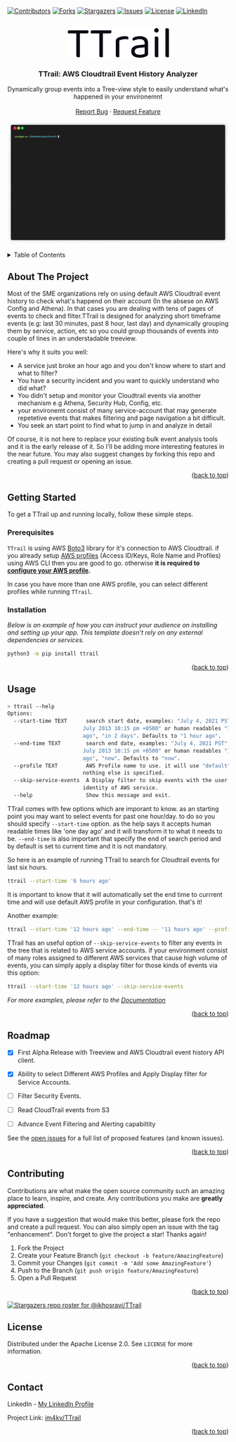 <div id="top"></div>

[![Contributors][contributors-shield]][contributors-url]
[![Forks][forks-shield]][forks-url]
[![Stargazers][stars-shield]][stars-url]
[![Issues][issues-shield]][issues-url]
[![License][license-shield]][license-url]
[![LinkedIn][linkedin-shield]][linkedin-url]



<!-- PROJECT LOGO -->
<br />
<div align="center">
  <picture>
    <source media="(prefers-color-scheme: dark)" srcset="https://raw.githubusercontent.com/im4kv/TTrail/main/images/logo-light.png">
    <img alt="TTrail" src="https://raw.githubusercontent.com/im4kv/TTrail/main/images/logo-dark.png">
  </picture>

  <h3 align="center">TTrail: AWS Cloudtrail Event History Analyzer</h3>

  <p align="center">
    Dynamically group events into a Tree-view style to easily understand what's happened in your environemnt
    <br />
    <br />
    <a href="https://github.com/im4kv/TTrail/issues">Report Bug</a>
    ·
    <a href="https://github.com/im4kv/TTrail/issues">Request Feature</a>
  </p>
</div>

[![TTrail Screen Shot][ttrail-screenshot]](https://github.com/im4kv/TTrail)


<!-- TABLE OF CONTENTS -->
<details>
  <summary>Table of Contents</summary>
  <ol>
    <li>
      <a href="#about-the-project">About The Project</a>
    </li>
    <li>
      <a href="#getting-started">Getting Started</a>
      <ul>
        <li><a href="#prerequisites">Prerequisites</a></li>
        <li><a href="#installation">Installation</a></li>
      </ul>
    </li>
    <li><a href="#usage">Usage</a></li>
    <li><a href="#roadmap">Roadmap</a></li>
    <li><a href="#contributing">Contributing</a></li>
    <li><a href="#license">License</a></li>
    <li><a href="#contact">Contact</a></li>
  </ol>
</details>


<!-- ABOUT THE PROJECT -->
## About The Project

Most of the SME organizations rely on using default AWS Cloudtrail event history to check what's happend on their account (In the absese on AWS Config and Athena). In that cases you are dealing with tens of pages of events to check and filter.TTrail is designed for analyzing short timeframe events (e.g: last 30 minutes, past 8 hour, last day) and dynamically grouping them by service, action, etc so you could group thousands of events into couple of lines in an understadable treeview.


Here's why it suits you well:
* A service just broke an hour ago and you don't know where to start and what to filter?
* You have a security incident and you want to quickly understand who did what?
* You didn't setup and monitor your Cloudtrail events via another mechanism e.g Athena, Security Hub, Config, etc.
* your environemt consist of many service-account that may generate repetetive  events that makes filtering and page navigation a bit difficult. 
* You seek an start point to find what to jump in and analyze in detail

Of course, it is not here to replace your existing bulk event analysis tools and it is the early release of it. So I'll be adding more interesting features in the near future. You may also suggest changes by forking this repo and creating a pull request or opening an issue. 


<p align="right">(<a href="#top">back to top</a>)</p>

## Getting Started

To get a TTrail up and running locally, follow these simple steps.

### Prerequisites

`TTrail` is using AWS [Boto3](https://aws.amazon.com/sdk-for-python/) library for it's connection to AWS Cloudtrail. if you already setup [AWS profiles](https://docs.aws.amazon.com/toolkit-for-visual-studio/latest/user-guide/keys-profiles-credentials.html) (Access ID/Keys, Role Name and Profiles) using AWS CLI then you are good to go. otherwise <strong>it is required to [configure your AWS profile](https://docs.aws.amazon.com/toolkit-for-visual-studio/latest/user-guide/keys-profiles-credentials.html). </strong> 

In case you have more than one AWS profile, you can select different profiles while running  `TTrail`.



### Installation

_Below is an example of how you can instruct your audience on installing and setting up your app. This template doesn't rely on any external dependencies or services._

  ```sh
  python3 -m pip install ttrail 
  ```

<p align="right">(<a href="#top">back to top</a>)</p>



<!-- USAGE EXAMPLES -->
## Usage

  ```sh
  > ttrail --help  
  Options:
    --start-time TEXT      search start date, examples: "July 4, 2021 PST" , "21
                          July 2013 10:15 pm +0500" or human readables "1 hour
                          ago", "in 2 days". Defaults to "1 hour ago".
    --end-time TEXT        search end date, examples: "July 4, 2021 PST" , "21
                          July 2013 10:15 pm +0500" or human readables "1 hour
                          ago", "now". Defaults to "now".
    --profile TEXT         AWS Profile name to use. it will use "default" if
                          nothing else is specified.
    --skip-service-events  A Display filter to skip events with the user
                          identity of AWS service.
    --help                 Show this message and exit. 
  ```


TTrail comes with few options which are imporant to know. as an starting point you may want to select events for past one hour/day. to do so you should specify `--start-time` option. as the help says it accepts human readable times like 'one day ago' and it will transform it to what it needs to be. `--end-time` is also important that specify the end of search period and by default is set to current time and it is not mandatory. 

So here is an example of running TTrail to search for Cloudtrail events for last six hours.

  ```sh
  ttrail --start-time '6 hours ago'
  ```
  It is important to know that it will automatically set the end time to currrent time and will use default AWS profile in your configuration. that's it!

Another example:

  ```sh
  ttrail --start-time '12 hours ago' --end-time -- '11 hours ago' --profile dev-role
  ```

TTrail has an useful option of `--skip-service-events` to filter any events in the tree that is related to AWS service accounts. if your environment consist of many roles assigned to different AWS services that cause high volume of events, you can simply apply a display filter for those kinds of events via this option:


  ```sh
  ttrail --start-time '12 hours ago' --skip-service-events
  ```

_For more examples, please refer to the [Documentation](https://example.com)_

<p align="right">(<a href="#top">back to top</a>)</p>



<!-- ROADMAP -->
## Roadmap

- [x] First Alpha Release with Treeview and AWS Cloudtrail event history API client.
- [x] Ability to select Different AWS Profiles and Apply Display filter for Service Accounts.
- [ ] Filter Security Events.
- [ ] Read CloudTrail events from S3
- [ ] Advance Event Filtering and Alerting capabiltity 


See the [open issues](https://github.com/im4kv/TTrail/issues) for a full list of proposed features (and known issues).

<p align="right">(<a href="#top">back to top</a>)</p>



<!-- CONTRIBUTING -->
## Contributing

Contributions are what make the open source community such an amazing place to learn, inspire, and create. Any contributions you make are **greatly appreciated**.

If you have a suggestion that would make this better, please fork the repo and create a pull request. You can also simply open an issue with the tag "enhancement".
Don't forget to give the project a star! Thanks again!

1. Fork the Project
2. Create your Feature Branch (`git checkout -b feature/AmazingFeature`)
3. Commit your Changes (`git commit -m 'Add some AmazingFeature'`)
4. Push to the Branch (`git push origin feature/AmazingFeature`)
5. Open a Pull Request

<p align="right">(<a href="#top">back to top</a>)</p>


[![Stargazers repo roster for @ikhosravi/TTrail](https://reporoster.com/stars/ikhosravi/TTrail)](https://github.com/im4kv/TTrail/stargazers)



<!-- LICENSE -->
## License

Distributed under the Apache License 2.0. See `LICENSE` for more information.

<p align="right">(<a href="#top">back to top</a>)</p>




<!-- CONTACT -->
## Contact

LinkedIn - [My LinkedIn Profile](https://www.linkedin.com/in/iman-khosravi-46912720/)

Project Link: [im4kv/TTrail](https://github.com/im4kv/TTrail)

<p align="right">(<a href="#top">back to top</a>)</p>



<!-- MARKDOWN LINKS & IMAGES -->
<!-- https://www.markdownguide.org/basic-syntax/#reference-style-links -->
[contributors-shield]: https://img.shields.io/github/contributors/im4kv/TTrail.svg?style=for-the-badge
[contributors-url]: https://github.com/im4kv/TTrail/graphs/contributors
[forks-shield]: https://img.shields.io/github/forks/im4kv/TTrail.svg?style=for-the-badge
[forks-url]: https://github.com/im4kv/TTrail/network/members
[stars-shield]: https://img.shields.io/github/stars/im4kv/TTrail.svg?style=for-the-badge
[stars-url]: https://github.com/im4kv/TTrail/stargazers
[issues-shield]: https://img.shields.io/github/issues/im4kv/TTrail.svg?style=for-the-badge
[issues-url]: https://github.com/im4kv/TTrail/issues
[license-shield]: https://img.shields.io/github/license/im4kv/TTrail.svg?style=for-the-badge
[license-url]: https://github.com/im4kv/TTrail/blob/master/LICENSE
[linkedin-shield]: https://img.shields.io/badge/-LinkedIn-black.svg?style=for-the-badge&logo=linkedin&colorB=555
[linkedin-url]: https://www.linkedin.com/in/iman-khosravi-46912720/
[ttrail-screenshot]: https://raw.githubusercontent.com/im4kv/TTrail/main/images/demo.gif